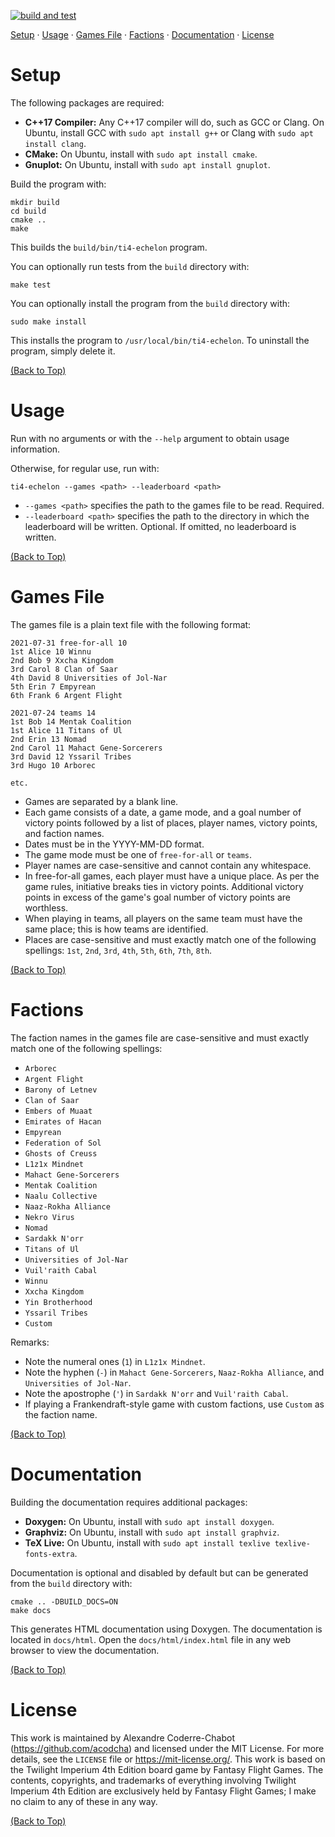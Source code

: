 [![build and test](https://github.com/acodcha/ti4-echelon/actions/workflows/build_and_test.yml/badge.svg?branch=main)](https://github.com/acodcha/ti4-echelon/actions/workflows/build_and_test.yml)

[Setup](#setup) · [Usage](#usage) · [Games File](#games-file) · [Factions](#factions) · [Documentation](#documentation) · [License](#license)

# Setup

The following packages are required:

- **C++17 Compiler:** Any C++17 compiler will do, such as GCC or Clang. On Ubuntu, install GCC with `sudo apt install g++` or Clang with `sudo apt install clang`.
- **CMake:** On Ubuntu, install with `sudo apt install cmake`.
- **Gnuplot:** On Ubuntu, install with `sudo apt install gnuplot`.

Build the program with:

```
mkdir build
cd build
cmake ..
make
```

This builds the `build/bin/ti4-echelon` program.

You can optionally run tests from the `build` directory with:

```
make test
```

You can optionally install the program from the `build` directory with:

```
sudo make install
```

This installs the program to `/usr/local/bin/ti4-echelon`. To uninstall the program, simply delete it.

[(Back to Top)](#)

# Usage

Run with no arguments or with the `--help` argument to obtain usage information.

Otherwise, for regular use, run with:

```
ti4-echelon --games <path> --leaderboard <path>
```

- `--games <path>` specifies the path to the games file to be read. Required.
- `--leaderboard <path>` specifies the path to the directory in which the leaderboard will be written. Optional. If omitted, no leaderboard is written.

[(Back to Top)](#)

# Games File

The games file is a plain text file with the following format:

```
2021-07-31 free-for-all 10
1st Alice 10 Winnu
2nd Bob 9 Xxcha Kingdom
3rd Carol 8 Clan of Saar
4th David 8 Universities of Jol-Nar
5th Erin 7 Empyrean
6th Frank 6 Argent Flight

2021-07-24 teams 14
1st Bob 14 Mentak Coalition
1st Alice 11 Titans of Ul
2nd Erin 13 Nomad
2nd Carol 11 Mahact Gene-Sorcerers
3rd David 12 Yssaril Tribes
3rd Hugo 10 Arborec

etc.
```

- Games are separated by a blank line.
- Each game consists of a date, a game mode, and a goal number of victory points followed by a list of places, player names, victory points, and faction names.
- Dates must be in the YYYY-MM-DD format.
- The game mode must be one of `free-for-all` or `teams`.
- Player names are case-sensitive and cannot contain any whitespace.
- In free-for-all games, each player must have a unique place. As per the game rules, initiative breaks ties in victory points. Additional victory points in excess of the game's goal number of victory points are worthless.
- When playing in teams, all players on the same team must have the same place; this is how teams are identified.
- Places are case-sensitive and must exactly match one of the following spellings: `1st`, `2nd`, `3rd`, `4th`, `5th`, `6th`, `7th`, `8th`.

[(Back to Top)](#)

# Factions

The faction names in the games file are case-sensitive and must exactly match one of the following spellings:

- `Arborec`
- `Argent Flight`
- `Barony of Letnev`
- `Clan of Saar`
- `Embers of Muaat`
- `Emirates of Hacan`
- `Empyrean`
- `Federation of Sol`
- `Ghosts of Creuss`
- `L1z1x Mindnet`
- `Mahact Gene-Sorcerers`
- `Mentak Coalition`
- `Naalu Collective`
- `Naaz-Rokha Alliance`
- `Nekro Virus`
- `Nomad`
- `Sardakk N'orr`
- `Titans of Ul`
- `Universities of Jol-Nar`
- `Vuil'raith Cabal`
- `Winnu`
- `Xxcha Kingdom`
- `Yin Brotherhood`
- `Yssaril Tribes`
- `Custom`

Remarks:

- Note the numeral ones (`1`) in `L1z1x Mindnet`.
- Note the hyphen (`-`) in `Mahact Gene-Sorcerers`, `Naaz-Rokha Alliance`, and `Universities of Jol-Nar`.
- Note the apostrophe (`'`) in `Sardakk N'orr` and `Vuil'raith Cabal`.
- If playing a Frankendraft-style game with custom factions, use `Custom` as the faction name.

[(Back to Top)](#)

# Documentation

Building the documentation requires additional packages:

- **Doxygen:** On Ubuntu, install with `sudo apt install doxygen`.
- **Graphviz:** On Ubuntu, install with `sudo apt install graphviz`.
- **TeX Live:** On Ubuntu, install with `sudo apt install texlive texlive-fonts-extra`.

Documentation is optional and disabled by default but can be generated from the `build` directory with:

```
cmake .. -DBUILD_DOCS=ON
make docs
```

This generates HTML documentation using Doxygen. The documentation is located in `docs/html`. Open the `docs/html/index.html` file in any web browser to view the documentation.

[(Back to Top)](#)

# License

This work is maintained by Alexandre Coderre-Chabot (<https://github.com/acodcha>) and licensed under the MIT License. For more details, see the `LICENSE` file or <https://mit-license.org/>. This work is based on the Twilight Imperium 4th Edition board game by Fantasy Flight Games. The contents, copyrights, and trademarks of everything involving Twilight Imperium 4th Edition are exclusively held by Fantasy Flight Games; I make no claim to any of these in any way.

[(Back to Top)](#)
